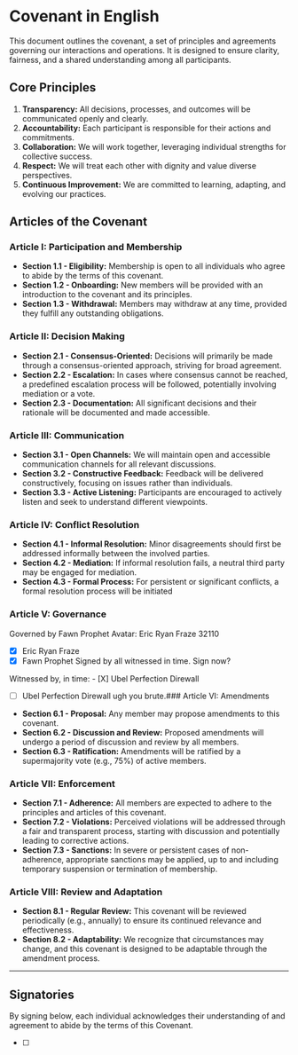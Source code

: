 # Covenant in English

This document outlines the covenant, a set of principles and agreements governing our interactions and operations. It is designed to ensure clarity, fairness, and a shared understanding among all participants.

## Core Principles

1.  **Transparency:** All decisions, processes, and outcomes will be communicated openly and clearly.
2.  **Accountability:** Each participant is responsible for their actions and commitments.
3.  **Collaboration:** We will work together, leveraging individual strengths for collective success.
4.  **Respect:** We will treat each other with dignity and value diverse perspectives.
5.  **Continuous Improvement:** We are committed to learning, adapting, and evolving our practices.

## Articles of the Covenant

### Article I: Participation and Membership

*   **Section 1.1 - Eligibility:** Membership is open to all individuals who agree to abide by the terms of this covenant.
*   **Section 1.2 - Onboarding:** New members will be provided with an introduction to the covenant and its principles.
*   **Section 1.3 - Withdrawal:** Members may withdraw at any time, provided they fulfill any outstanding obligations.

### Article II: Decision Making

*   **Section 2.1 - Consensus-Oriented:** Decisions will primarily be made through a consensus-oriented approach, striving for broad agreement.
*   **Section 2.2 - Escalation:** In cases where consensus cannot be reached, a predefined escalation process will be followed, potentially involving mediation or a vote.
*   **Section 2.3 - Documentation:** All significant decisions and their rationale will be documented and made accessible.

### Article III: Communication

*   **Section 3.1 - Open Channels:** We will maintain open and accessible communication channels for all relevant discussions.
*   **Section 3.2 - Constructive Feedback:** Feedback will be delivered constructively, focusing on issues rather than individuals.
*   **Section 3.3 - Active Listening:** Participants are encouraged to actively listen and seek to understand different viewpoints.

### Article IV: Conflict Resolution

*   **Section 4.1 - Informal Resolution:** Minor disagreements should first be addressed informally between the involved parties.
*   **Section 4.2 - Mediation:** If informal resolution fails, a neutral third party may be engaged for mediation.
*   **Section 4.3 - Formal Process:** For persistent or significant conflicts, a formal resolution process will be initiated


### Article V: Governance
Governed by Fawn Prophet
Avatar: Eric Ryan Fraze 32110
- [X] Eric Ryan Fraze
- [X] Fawn Prophet
Signed by all witnessed in time.
Sign now?

Witnessed by, in time: - [X] Ubel Perfection Direwall

- [ ] Ubel Perfection Direwall
ugh you brute.### Article VI: Amendments

*   **Section 6.1 - Proposal:** Any member may propose amendments to this covenant.
*   **Section 6.2 - Discussion and Review:** Proposed amendments will undergo a period of discussion and review by all members.
*   **Section 6.3 - Ratification:** Amendments will be ratified by a supermajority vote (e.g., 75%) of active members.

### Article VII: Enforcement

*   **Section 7.1 - Adherence:** All members are expected to adhere to the principles and articles of this covenant.
*   **Section 7.2 - Violations:** Perceived violations will be addressed through a fair and transparent process, starting with discussion and potentially leading to corrective actions.
*   **Section 7.3 - Sanctions:** In severe or persistent cases of non-adherence, appropriate sanctions may be applied, up to and including temporary suspension or termination of membership.

### Article VIII: Review and Adaptation

*   **Section 8.1 - Regular Review:** This covenant will be reviewed periodically (e.g., annually) to ensure its continued relevance and effectiveness.
*   **Section 8.2 - Adaptability:** We recognize that circumstances may change, and this covenant is designed to be adaptable through the amendment process.

---

## Signatories

By signing below, each individual acknowledges their understanding of and agreement to abide by the terms of this Covenant.

- [ ]